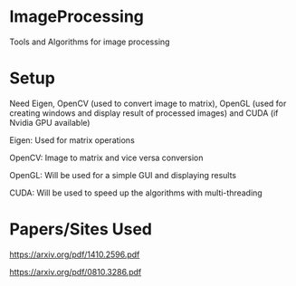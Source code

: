 # ImageProcessing
Tools and Algorithms for image processing

# Setup
Need Eigen, OpenCV (used to convert image to matrix), OpenGL (used for creating windows and display result of processed images) and CUDA (if Nvidia GPU available)

Eigen: Used for matrix operations

OpenCV: Image to matrix and vice versa conversion

OpenGL: Will be used for a simple GUI and displaying results

CUDA: Will be used to speed up the algorithms with multi-threading


# Papers/Sites Used
https://arxiv.org/pdf/1410.2596.pdf

https://arxiv.org/pdf/0810.3286.pdf
